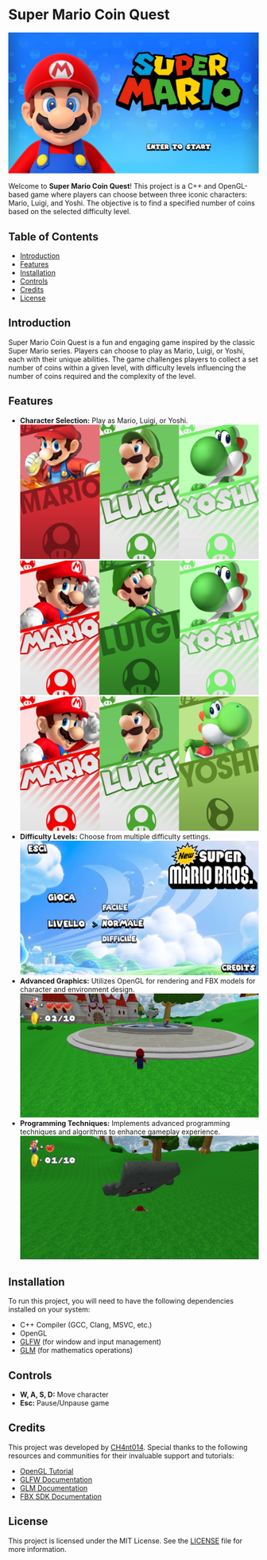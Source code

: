# Super Mario Coin Quest

![alt text](https://github.com/CH4nt014/Super-Mario_Game/blob/main/Screenshot/Screenshot%202024-11-15%20105731.png?raw=true)

Welcome to **Super Mario Coin Quest**! This project is a C++ and OpenGL-based game where players can choose between three iconic characters: Mario, Luigi, and Yoshi. The objective is to find a specified number of coins based on the selected difficulty level.

## Table of Contents

- [Introduction](#introduction)
- [Features](#features)
- [Installation](#installation)
- [Controls](#controls)
- [Credits](#credits)
- [License](#license)

## Introduction

Super Mario Coin Quest is a fun and engaging game inspired by the classic Super Mario series. Players can choose to play as Mario, Luigi, or Yoshi, each with their unique abilities. The game challenges players to collect a set number of coins within a given level, with difficulty levels influencing the number of coins required and the complexity of the level.

## Features

- **Character Selection:** Play as Mario, Luigi, or Yoshi.
![alt text](https://github.com/CH4nt014/Super-Mario_Game/blob/main/Screenshot/Screenshot%202024-11-15%20110254.png?raw=true)
![alt text](https://github.com/CH4nt014/Super-Mario_Game/blob/main/Screenshot/Screenshot%202024-11-15%20112037.png?raw=true)
![alt text](https://github.com/CH4nt014/Super-Mario_Game/blob/main/Screenshot/Screenshot%202024-11-15%20112109.png?raw=true)
- **Difficulty Levels:** Choose from multiple difficulty settings.
![alt text](https://github.com/CH4nt014/Super-Mario_Game/blob/main/Screenshot/Screenshot%202024-11-15%20105936.png?raw=true)
- **Advanced Graphics:** Utilizes OpenGL for rendering and FBX models for character and environment design.
![alt text](https://github.com/CH4nt014/Super-Mario_Game/blob/main/Screenshot/Screenshot%202024-11-15%20110950.png?raw=true)
- **Programming Techniques:** Implements advanced programming techniques and algorithms to enhance gameplay experience.
![alt text](https://github.com/CH4nt014/Super-Mario_Game/blob/main/Screenshot/Screenshot%202024-11-15%20111056.png?raw=true)

## Installation

To run this project, you will need to have the following dependencies installed on your system:

- C++ Compiler (GCC, Clang, MSVC, etc.)
- OpenGL
- [GLFW](https://www.glfw.org/) (for window and input management)
- [GLM](https://glm.g-truc.net/0.9.9/index.html) (for mathematics operations)

## Controls

- **W, A, S, D:** Move character
- **Esc:** Pause/Unpause game

## Credits

This project was developed by [CH4nt014](https://github.com/CH4nt014). Special thanks to the following resources and communities for their invaluable support and tutorials:

- [OpenGL Tutorial](https://www.opengl-tutorial.org/)
- [GLFW Documentation](https://www.glfw.org/docs/latest/)
- [GLM Documentation](https://glm.g-truc.net/0.9.9/index.html)
- [FBX SDK Documentation](https://www.autodesk.com/developer-network/platform-technologies/fbx-sdk-2020-2)

## License

This project is licensed under the MIT License. See the [LICENSE](LICENSE) file for more information.
